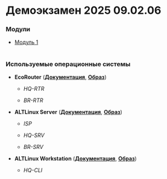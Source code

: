 # Демоэкзамен 2025 09.02.06

### Модули
- [Модуль 1](https://github.com/Vafla1/Demo2025A/tree/main/module%E2%84%961)

#

### Используемые операционные системы

- **EcoRouter** (**[Документация](https://docs.rdpin.ru/EcoRouter-UserGuide.pdf)**, **[Образ](https://disk.yandex.ru/d/_0GFwvAGVm4Iow)**)
   - *HQ-RTR*
   
   - *BR-RTR*

- **ALTLinux Server** (**[Документация](https://docs.altlinux.org/ru-RU/alt-server/10.1/html/alt-server/index.html)**, **[Образ](https://www.basealt.ru/alt-server/download)**)
   - *ISP*
   
   - *HQ-SRV*
   
   - *BR-SRV*

- **ALTLinux Workstation** (**[Документация](https://docs.altlinux.org/ru-RU/alt-workstation/10.1/html/alt-workstation/index.html)**, **[Образ](https://www.basealt.ru/alt-workstation/download)**)
   - *HQ-CLI*

#
